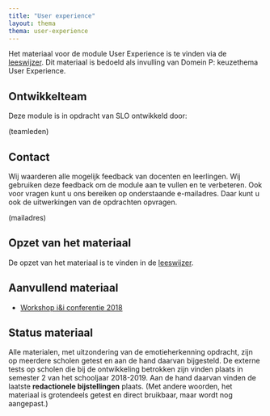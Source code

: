 ```yaml
---
title: "User experience"
layout: thema
thema: user-experience
---
```


Het materiaal voor de module User Experience is te vinden via de [leeswijzer](ux-leeswijzer).
Dit materiaal is bedoeld als invulling van Domein P: keuzethema User Experience.

## Ontwikkelteam

Deze module is in opdracht van SLO ontwikkeld door:

(teamleden)

## Contact

Wij waarderen alle mogelijk feedback van docenten en leerlingen.
Wij gebruiken deze feedback om de module aan te vullen en te verbeteren.
Ook voor vragen kunt u ons bereiken op onderstaande e-mailadres.
Daar kunt u ook de uitwerkingen van de opdrachten opvragen.

(mailadres)

## Opzet van het materiaal

De opzet van het materiaal is te vinden in de [leeswijzer](ux-leeswijzer).

## Aanvullend materiaal

* [Workshop i&i conferentie 2018](ieni2018)

## Status materiaal

Alle materialen, met uitzondering van de emotieherkenning opdracht, zijn op meerdere scholen getest en aan de hand daarvan bijgesteld.
De externe tests op scholen die bij de ontwikkeling betrokken zijn vinden plaats in semester 2 van het schooljaar 2018-2019.
Aan de hand daarvan vinden de laatste **redactionele bijstellingen** plaats.
(Met andere woorden, het materiaal is grotendeels getest en direct bruikbaar, maar wordt nog aangepast.)
